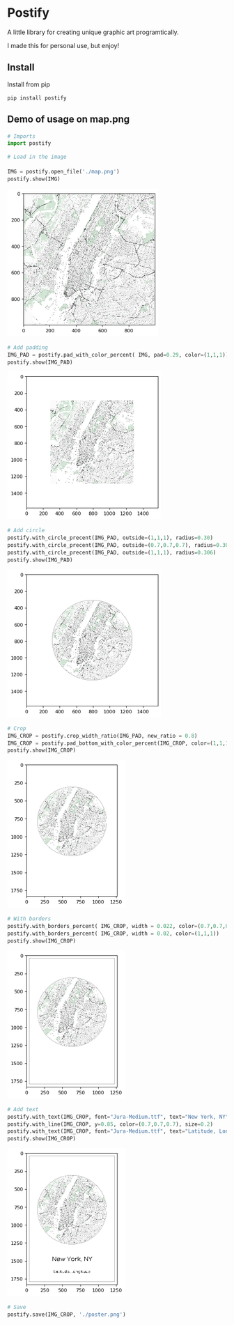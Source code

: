 # Postify

A little library for creating unique graphic art programtically.

I made this for personal use, but enjoy!

## Install

Install from pip
```
pip install postify
```

## Demo of usage on map.png

```python
# Imports
import postify
```


```python
# Load in the image

IMG = postify.open_file('./map.png')
postify.show(IMG)
```


    
![png](example/output_3_0.png)
    



```python
# Add padding
IMG_PAD = postify.pad_with_color_percent( IMG, pad=0.29, color=(1,1,1))
postify.show(IMG_PAD)
```


    
![png](example/output_4_0.png)
    



```python
# Add circle
postify.with_circle_precent(IMG_PAD, outside=(1,1,1), radius=0.30)
postify.with_circle_precent(IMG_PAD, outside=(0.7,0.7,0.7), radius=0.303)
postify.with_circle_precent(IMG_PAD, outside=(1,1,1), radius=0.306)
postify.show(IMG_PAD)
```


    
![png](example/output_5_0.png)
    



```python
# Crop
IMG_CROP = postify.crop_width_ratio(IMG_PAD, new_ratio = 0.8)
IMG_CROP = postify.pad_bottom_with_color_percent(IMG_CROP, color=(1,1,1), pad=0.2)
postify.show(IMG_CROP)
```


    
![png](example/output_6_0.png)
    



```python
# With borders
postify.with_borders_percent( IMG_CROP, width = 0.022, color=(0.7,0.7,0.7))
postify.with_borders_percent( IMG_CROP, width = 0.02, color=(1,1,1))
postify.show(IMG_CROP)
```


    
![png](example/output_7_0.png)
    



```python
# Add text
postify.with_text(IMG_CROP, font="Jura-Medium.ttf", text="New York, NY", x=0.5, y=0.8)
postify.with_line(IMG_CROP, y=0.85, color=(0.7,0.7,0.7), size=0.2)
postify.with_text(IMG_CROP, font="Jura-Medium.ttf", text="Latitude, Longitude", x=0.5, y=0.9, size=0.6)
postify.show(IMG_CROP)
```


    
![png](example/output_8_0.png)
    



```python
# Save
postify.save(IMG_CROP, './poster.png')
```
